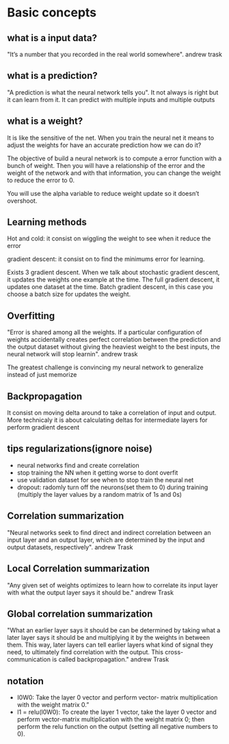 # Basic concepts


## what is a input data?

"It’s a number that you recorded in the real world somewhere". andrew trask

## what is a prediction?

"A prediction is what the neural network tells you". It not always is right but it can learn from it. It can predict with multiple inputs and multiple outputs 

## what is a weight?

It is like the sensitive of the net. When you train the neural net it means to adjust the weights for have an accurate prediction how we can do it?

The objective of build a neural network is to compute a error function with a bunch of weight. Then you will have a relationship of the error and the weight of the network and with that information, you can change the weight to reduce the error to 0.

You will  use the alpha variable to reduce weight update so it doesn’t overshoot.

## Learning methods

Hot and cold: it consist on wiggling the weight to see when it reduce the error

gradient descent: it consist on to find the minimums error for learning.

Exists 3 gradient descent. When we talk about stochastic gradient descent, it updates the weights one example at the time. The full gradient descent, it updates one dataset at the time. Batch gradient descent, in this case you choose a batch size for updates the weight. 

## Overfitting

"Error is shared among all the weights. If a particular configuration of weights accidentally creates perfect correlation between the prediction and the output dataset without giving the heaviest weight to the best inputs, the neural network
will stop learnin". andrew trask

The greatest challenge is convincing my neural network to generalize instead of just memorize

##  Backpropagation

It consist  on moving delta around to take a correlation of input and output. More technicaly it is about calculating deltas for intermediate layers for perform gradient descent 


## tips regularizations(ignore noise)

<ul>
    <li>neural networks find and create correlation</li>
    <li>stop training the NN when it getting worse to dont overfit</li>
    <li>
        use validation dataset for see when to stop train the neural net
    </li>
    <li>
        dropout: radomly turn off the neurons(set them to 0) during training (multiply the layer values by a random matrix of 1s and 0s)
    </li>
    
    


</ul>

## Correlation summarization

"Neural networks seek to find direct and indirect correlation between an input layer and an output layer, which are determined by the input 
and output datasets, respectively". andrew Trask

## Local Correlation summarization

"Any given set of weights optimizes to learn how to correlate its input layer with what the output layer says it should be." andrew Trask

## Global correlation summarization

"What an earlier layer says it should be can be determined by taking what a later layer says it should be and multiplying it by the weights in between them. This way, later layers can tell earlier layers what kind of signal they need, to ultimately find correlation with the output. This cross-communication is called backpropagation." andrew Trask

## notation
<ul>
    <li>
        I0W0: Take the layer 0 vector and perform vector-
        matrix multiplication with the weight matrix 0.”
    </li>
    <li>
        l1 = relu(l0W0): To create the layer 1 vector, take the layer 0 vector and perform vector-matrix multiplication with the weight matrix 0; then perform the relu function on the output (setting all negative numbers to 0).
    </li>
</ul>



